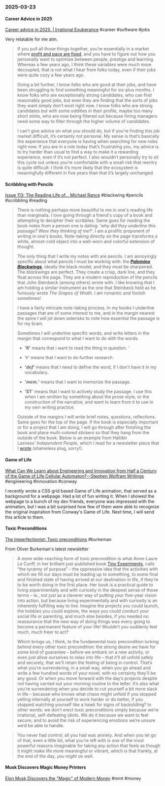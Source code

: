 ### 2025-03-23
#### Career Advice in 2025
[Career advice in 2025. \| Irrational Exuberance](https://lethain.com/career-advice-2025/) #career #software #jobs 

Very relatable for me atm.

> If you pull all those things together, you’re essentially in a market where [profit and pace are fixed](https://lethain.com/forty-year-career/), and you have to figure out how you personally want to optimize between people, prestige and learning. Whereas a few years ago, I think these variables were much more decoupled, that is not what I hear from folks today, even if their jobs were quite cozy a few years ago.
> 
> Going a bit further, I know folks who are good at their jobs, and have been struggling to find something meaningful for six-plus months. I know folks who are exceptionally strong candidates, who can find reasonably good jobs, but even they are finding that the sorts of jobs they want simply don’t exist right now. I know folks who are strong candidates but with some oddities in their profile, maybe too many short stints, who are now being filtered out because hiring managers need some way to filter through the higher volume of candidates.
> 
> I can’t give advice on what _you_ should do, but if you’re finding this job market difficult, it’s certainly not personal. My sense is that’s basically the experience that everyone is having when searching for new roles right now. If you are in a role today that’s frustrating you, my advice is to try harder than usual to find a way to make it a rewarding experience, even if it’s not perfect. I also wouldn’t personally try to sit this cycle out unless you’re comfortable with a small risk that reentry is quite difficult: I think it’s more likely that the ecosystem is meaningfully different in five years than that it’s largely unchanged.

#### Scribbling with Pencils
[Issue 113: The Reading Life of... Michael Rance](https://petya.substack.com/p/issue-113-the-reading-life-of-michael) #blackwing #pencils #scribbling #reading 

> There is nothing perhaps more beautiful to me in one's reading life than marginalia. I love going through a friend's copy of a book and attempting to decipher their scribbles. Same goes for reading the book notes from a person one is dating: _'why did they underline this passage? Were they thinking of me?_'. I am a prolific proponent of writing in one's books. Note-taking directly on the page transforms a white, almost-cold object into a well-worn and colorful extension of thought.
> 
> The only thing that I write my notes with are pencils. I am annoyingly specific about what pencils I must be working with: the _**[Palomino Blackwings](https://blackwing602.com/products/blackwing-602-set-of-12?_pos=2&_sid=2921d3d66&_ss=r)**_, ideally the black model, and they must be sharpened. The _blackwings_ are perfect. They create a crisp, dark line, and they float across the page. They are a modern reproduction of the pencils that John Steinbeck (among others) wrote with. I like knowing that I am holding a similar instrument as the one that Steinbeck held as he furiously wrote _The Grapes of Wrath_. I am romantic and foolish sometimes!
> 
> I have a fairly intricate note-taking process. In my books I underline passages that are of some interest to me, and in the margin nearest the spine I will jot down asterisks to note how essential the passage is for my brain.
> 
> Sometimes I will underline specific words, and write letters in the margin that correspond to what I want to do with the words.
> 
> - **'R'** means that i want to read the thing in question. '
>     
> - **'r'** means that I want to do further research.
>     
> - **'**_**def**_**'** means that I need to define the word, if I don't have it in my vocabulary.
>     
> - **'**_**mem.**_**'** means that I want to memorize the passage.
>     
> - **'ST**' means that I want to actively study the passage. I use this when I am smitten by something about the prose style, or the construction of the narrative, and want to learn from it to use in my own writing practice.
>     
> 
> Outside of the margins I will write brief notes, questions, reflections. Same goes for the top of the page. If the book is especially important or for a project that I am doing, I will go through after finishing the book and place multi-colored stickers so that they hang from the outside of the book. Below is an example from Halldór Laxness’ _Independent People_, which I read for a newsletter piece that I [wrote](https://michaelrance.substack.com/p/are-there-larger-things-than-independence) (shameless plug, sorry!).

#### Game of Life
[What Can We Learn about Engineering and Innovation from Half a Century of the Game of Life Cellular Automaton?—Stephen Wolfram Writings](https://writings.stephenwolfram.com/2025/03/what-can-we-learn-about-engineering-and-innovation-from-half-a-century-of-the-game-of-life-cellular-automaton/) #engineering #innovation #conway

I recently wrote a CSS grid based Game of Life animation, that served as a background for a webpage. Had a lot of fun writing it. When I showed the webpage to a bunch of my dev friends, everyone was impressed with the animation, but I was a bit surprised how few of them were able to recognize the original inspiration from Conway's Game of Life. Next time, I will send this article to them.

#### Toxic Preconditions
[The Imperfectionist: Toxic preconditions](https://ckarchive.com/b/wvu2hghkkz6xgb9r552rqtn0grxxxh8) #burkeman

From Oliver Burkeman's latest newsletter

> A more wide-reaching form of toxic precondition is what Anne-Laure Le Cunff, in her brilliant just-published book [Tiny Experiments](https://nesslabs.com/book), calls “the tyranny of purpose” – the oppressive idea that the activities with which we fill our days must be leading up to something, to some final and finished state of having arrived at our destination in life, if they’re to be worth doing in the first place. Her book is a practical guide to living experimentally and with curiosity in the deepest sense of those terms – ie., not just as a cleverer way of putting your five-year vision into action, but because living experimentally and with curiosity is an inherently fulfilling way to live. Imagine the projects you could launch, the hobbies you could explore, the ways you could conduct your social life or parenting, and much else besides, if you needed no reassurance that the new way of doing things was every going to become a permanent feature of your life! Wouldn’t you suddenly feel much, much freer to act?
> 
> Which brings us, I think, to the fundamental toxic precondition lurking behind every other toxic precondition: the strong desire we have for some kind of guarantee – before we embark on a new activity, or even just allow ourselves to relax into life – that it’ll all unfold safely and securely, that we’ll retain the feeling of being in control. That’s what you’re surrendering, in a small way, when you go ahead and write a few hundred words of your novel, with no certainty they’ll be any good. Or when you move forward with the day’s projects despite not having carried out your morning routine to the letter. It’s also what you’re surrendering when you decide to cut yourself a bit more slack in life – because who knows what chaos might unfold if you stopped yelling internally at yourself to work harder or do better, if you stopped watching yourself like a hawk for signs of backsliding? In other words: we don’t erect toxic preconditions simply because we’re irrational, self-defeating idiots. We do it because we want to feel secure, and to avoid the risk of experiencing emotions we’re unsure we’d be able to handle.

> You never had control; all you had was anxiety. And when you let go of that, even a little bit, what you’re left with is one of the most powerful reasons imaginable for taking any action that feels as though it might make life more meaningful or vibrant, which is that frankly, at the end of the day, _you might as well._

#### Musk Discovers Magic Money Printers
[Elon Musk Discovers the "Magic" of Modern Money](https://stephaniekelton.substack.com/p/elon-musk-discovers-the-magic-of) #mmt #money 

